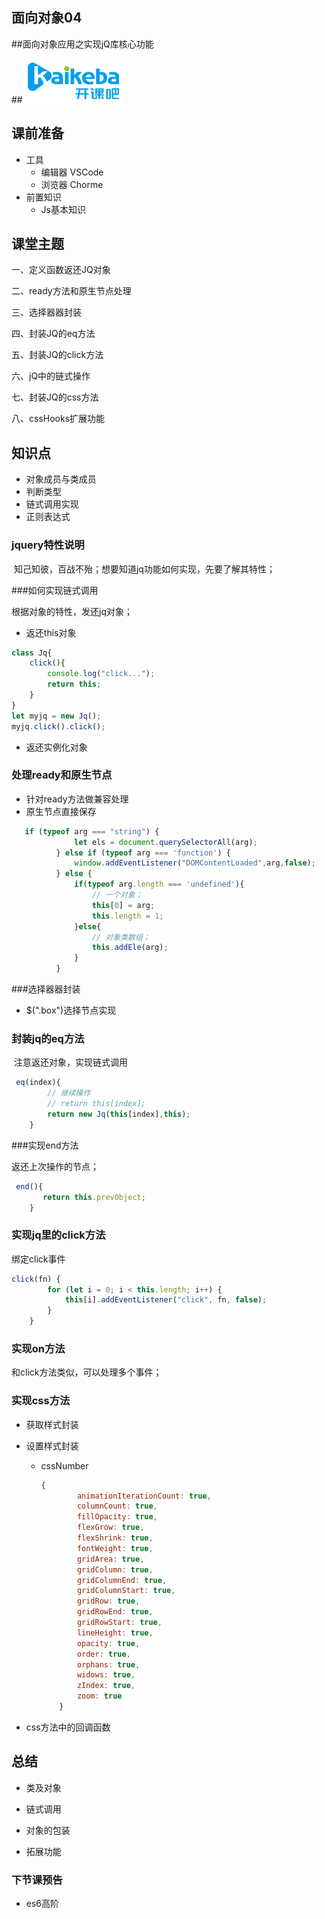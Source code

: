 ## 面向对象04

##面向对象应用之实现jQ库核心功能

##<img src='./assets/logo.png' />

## 课前准备

- 工具
  - 编辑器 VSCode
  - 浏览器 Chorme
- 前置知识
  - Js基本知识

## 课堂主题

一、定义函数返还JQ对象 

二、ready方法和原生节点处理

三、选择器器封装 

四、封装JQ的eq方法

 五、封装JQ的click方法 

六、jQ中的链式操作

七、封装JQ的css方法 

八、cssHooks扩展功能

## 知识点

-  对象成员与类成员
- 判断类型
- 链式调用实现
- 正则表达式

### jquery特性说明 

​	知己知彼，百战不殆；想要知道jq功能如何实现，先要了解其特性；

###如何实现链式调用

   根据对象的特性，发还jq对象；

- 返还this对象

```js
class Jq{
    click(){
        console.log("click...");
        return this;
    }
}
let myjq = new Jq();
myjq.click().click();
```

- 返还实例化对象


### 处理ready和原生节点

- 针对ready方法做兼容处理
- 原生节点直接保存
```js
   if (typeof arg === "string") {
              let els = document.querySelectorAll(arg);
          } else if (typeof arg === 'function') {
              window.addEventListener("DOMContentLoaded",arg,false);
          } else {
              if(typeof arg.length === 'undefined'){
                  // 一个对象；
                  this[0] = arg;
                  this.length = 1;
              }else{
                  // 对象类数组；
                  this.addEle(arg);
              }
          }
```

###选择器器封装 

- $(".box")选择节点实现

### 封装jq的eq方法

​	注意返还对象，实现链式调用

```js
 eq(index){
        // 继续操作
        // return this[index];
        return new Jq(this[index],this);
    }
```

###实现end方法

返还上次操作的节点；

```js
 end(){
       return this.prevObject;
    }
```

### 实现jq里的click方法

绑定click事件

```js
click(fn) {
        for (let i = 0; i < this.length; i++) {
            this[i].addEventListener("click", fn, false);
        }
    }
```

### 实现on方法

和click方法类似，可以处理多个事件；

### 实现css方法

- 获取样式封装

- 设置样式封装

  - cssNumber

    ```js
    {
            animationIterationCount: true,
            columnCount: true,
            fillOpacity: true,
            flexGrow: true,
            flexShrink: true,
            fontWeight: true,
            gridArea: true,
            gridColumn: true,
            gridColumnEnd: true,
            gridColumnStart: true,
            gridRow: true,
            gridRowEnd: true,
            gridRowStart: true,
            lineHeight: true,
            opacity: true,
            order: true,
            orphans: true,
            widows: true,
            zIndex: true,
            zoom: true
        }
    ```

    

- css方法中的回调函数

## 总结

- 类及对象

- 链式调用

- 对象的包装

- 拓展功能

### 下节课预告

- es6高阶







